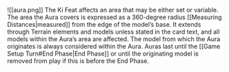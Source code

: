 ![[aura.png]] The Ki Feat affects an area that may be either set or variable.
The area the Aura covers is expressed as a 360-degree radius [[Measuring Distances|measured]] from the edge of the model’s base. It extends through Terrain elements and models unless stated in the card text, and all models within the Aura’s area are affected.
The model from which the Aura originates is always considered within the Aura.
Auras last until the [[Game Setup Turn#End Phase|End Phase]] or until the originating model is removed from play if this is before the End Phase.